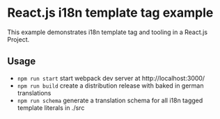 # React.js i18n template tag example

This example demonstrates i18n template tag and tooling in a React.js Project.

## Usage

* `npm run start` start webpack dev server at http://localhost:3000/
* `npm run build` create a distribution release with baked in german translations
* `npm run schema` generate a translation schema for all i18n tagged template literals in ./src